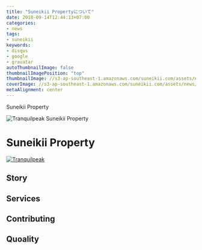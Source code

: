 ```yaml
---
title: "Suneikii Propertyについて"
date: 2018-09-14T12:44:13+07:00
categories:
- news
tags:
- suneikii
keywords:
- disqus
- google
- gravatar
autoThumbnailImage: false
thumbnailImagePosition: "top"
thumbnailImage: //s3-ap-southeast-1.amazonaws.com/suneikii.com/assets/news/welcome-to-suneikii-property/thumnail-750.png
coverImage: //s3-ap-southeast-1.amazonaws.com/suneikii.com/assets/news/welcome-to-suneikii-property/thumbnail.jpg
metaAlignment: center
---
```

Suneikii Property
<!--more-->

![Tranquilpeak](/img/showcase.png)
Suneikii Property
<!-- toc -->

# Suneikii Property

<!--[![Join the chat at https://gitter.im/LouisBarranqueiro/hexo-theme-tranquilpeak](https://badges.gitter.im/Join%20Chat.svg)](http s://gitter.im/LouisBarranqueiro/hexo-theme-tranquilpeak?utm_source=badge&utm_medium=badge&utm_campaign=pr-badge&utm_content=badge)-->

[![Tranquilpeak](/img/showcase.png)](https://tranquilpeak.kakawait.com)

## Story

## Services

## Contributing

## Quoality